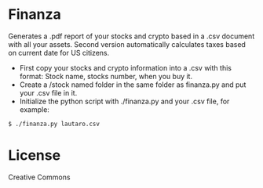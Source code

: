 # Finanza

Generates a .pdf report of your stocks and crypto based in a .csv document with all your assets. 
Second version automatically calculates taxes based on current date for US citizens. 
  - First copy your stocks and crypto information into a .csv with this format:
  Stock name, stocks number, when you buy it.
  - Create a /stock named folder in the same folder as finanza.py and put your .csv file in it.
  - Initialize the python script with ./finanza.py and your .csv file, for example:
  
```sh
$ ./finanza.py lautaro.csv
```

# License
Creative Commons
